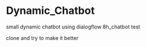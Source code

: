# Dynamic_Chatbot
small dynamic chatbot using dialogflow 
8h_chatbot test 

clone and try to make it better






